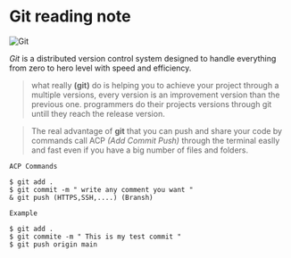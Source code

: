 # Git  reading note 

![Git](https://git-scm.com/images/logo@2x.png)

*Git* is a distributed version control system designed to handle everything from zero to hero level with speed and efficiency.

>what really **(git)** do is helping you to achieve your project through a multiple versions, every version is an improvement version than the previous one. programmers do their projects versions through git untill they reach the release version.

>The real advantage of **git** that you can push and share your code by commands call ACP *(Add Commit Push)* through the terminal easlly and fast even if you have a big number of files and folders.

`ACP Commands`
```
$ git add .
$ git commit -m " write any comment you want "
& git push (HTTPS,SSH,....) (Bransh)

```
`Example`


```
$ git add .
$ git commite -m " This is my test commit "
$ git push origin main

